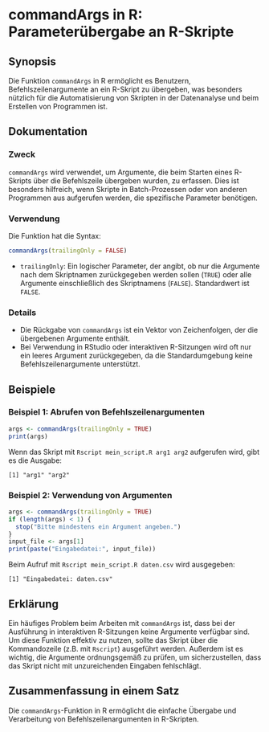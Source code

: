 <!--
Meta Description: # commandArgs in R: Parameterübergabe an R-Skripte ## Synopsis Die Funktion `commandArgs` in R ermöglicht es Benutzern, Befehlszeilenargumente an ein ...
Meta Keywords: die, commandargs, von, ein, ist
-->

# commandArgs in R: Parameterübergabe an R-Skripte

## Synopsis
Die Funktion `commandArgs` in R ermöglicht es Benutzern, Befehlszeilenargumente an ein R-Skript zu übergeben, was besonders nützlich für die Automatisierung von Skripten in der Datenanalyse und beim Erstellen von Programmen ist.

## Dokumentation
### Zweck
`commandArgs` wird verwendet, um Argumente, die beim Starten eines R-Skripts über die Befehlszeile übergeben wurden, zu erfassen. Dies ist besonders hilfreich, wenn Skripte in Batch-Prozessen oder von anderen Programmen aus aufgerufen werden, die spezifische Parameter benötigen.

### Verwendung
Die Funktion hat die Syntax:
```R
commandArgs(trailingOnly = FALSE)
```
- `trailingOnly`: Ein logischer Parameter, der angibt, ob nur die Argumente nach dem Skriptnamen zurückgegeben werden sollen (`TRUE`) oder alle Argumente einschließlich des Skriptnamens (`FALSE`). Standardwert ist `FALSE`.

### Details
- Die Rückgabe von `commandArgs` ist ein Vektor von Zeichenfolgen, der die übergebenen Argumente enthält.
- Bei Verwendung in RStudio oder interaktiven R-Sitzungen wird oft nur ein leeres Argument zurückgegeben, da die Standardumgebung keine Befehlszeilenargumente unterstützt.

## Beispiele
### Beispiel 1: Abrufen von Befehlszeilenargumenten
```R
args <- commandArgs(trailingOnly = TRUE)
print(args)
```
Wenn das Skript mit `Rscript mein_script.R arg1 arg2` aufgerufen wird, gibt es die Ausgabe:
```
[1] "arg1" "arg2"
```

### Beispiel 2: Verwendung von Argumenten
```R
args <- commandArgs(trailingOnly = TRUE)
if (length(args) < 1) {
  stop("Bitte mindestens ein Argument angeben.")
}
input_file <- args[1]
print(paste("Eingabedatei:", input_file))
```
Beim Aufruf mit `Rscript mein_script.R daten.csv` wird ausgegeben:
```
[1] "Eingabedatei: daten.csv"
```

## Erklärung
Ein häufiges Problem beim Arbeiten mit `commandArgs` ist, dass bei der Ausführung in interaktiven R-Sitzungen keine Argumente verfügbar sind. Um diese Funktion effektiv zu nutzen, sollte das Skript über die Kommandozeile (z.B. mit `Rscript`) ausgeführt werden. Außerdem ist es wichtig, die Argumente ordnungsgemäß zu prüfen, um sicherzustellen, dass das Skript nicht mit unzureichenden Eingaben fehlschlägt.

## Zusammenfassung in einem Satz
Die `commandArgs`-Funktion in R ermöglicht die einfache Übergabe und Verarbeitung von Befehlszeilenargumenten in R-Skripten.